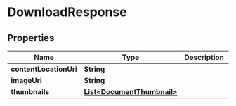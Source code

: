 
# DownloadResponse

## Properties
Name | Type | Description | Notes
------------ | ------------- | ------------- | -------------
**contentLocationUri** | **String** |  |  [optional]
**imageUri** | **String** |  |  [optional]
**thumbnails** | [**List&lt;DocumentThumbnail&gt;**](DocumentThumbnail.md) |  |  [optional]



